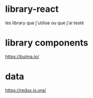 # library-react
les library que j'utilise ou que j'ai testé

# library components
https://bulma.io/




# data
https://redux.js.org/
